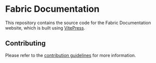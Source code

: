 # Fabric Documentation

This repository contains the source code for the Fabric Documentation website, which is built using [VitePress](https://vitepress.dev/).

## Contributing

Please refer to the [contribution guidelines](./CONTRIBUTING.md) for more information.